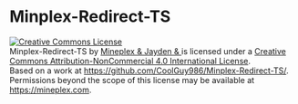 # Minplex-Redirect-TS
<a rel="license" href="http://creativecommons.org/licenses/by-nc/4.0/"><img alt="Creative Commons License" style="border-width:0" src="https://i.creativecommons.org/l/by-nc/4.0/88x31.png" /></a><br /><span xmlns:dct="http://purl.org/dc/terms/" property="dct:title">Minplex-Redirect-TS</span> by <a xmlns:cc="http://creativecommons.org/ns#" href="https://mineplex.com" property="cc:attributionName" rel="cc:attributionURL">Mineplex & Jayden & </a> is licensed under a <a rel="license" href="http://creativecommons.org/licenses/by-nc/4.0/">Creative Commons Attribution-NonCommercial 4.0 International License</a>.<br />Based on a work at <a xmlns:dct="http://purl.org/dc/terms/" href="https://github.com/CoolGuy986/Minplex-Redirect-TS/" rel="dct:source">https://github.com/CoolGuy986/Minplex-Redirect-TS/</a>.<br />Permissions beyond the scope of this license may be available at <a xmlns:cc="http://creativecommons.org/ns#" href="https://mineplex.com" rel="cc:morePermissions">https://mineplex.com</a>.
